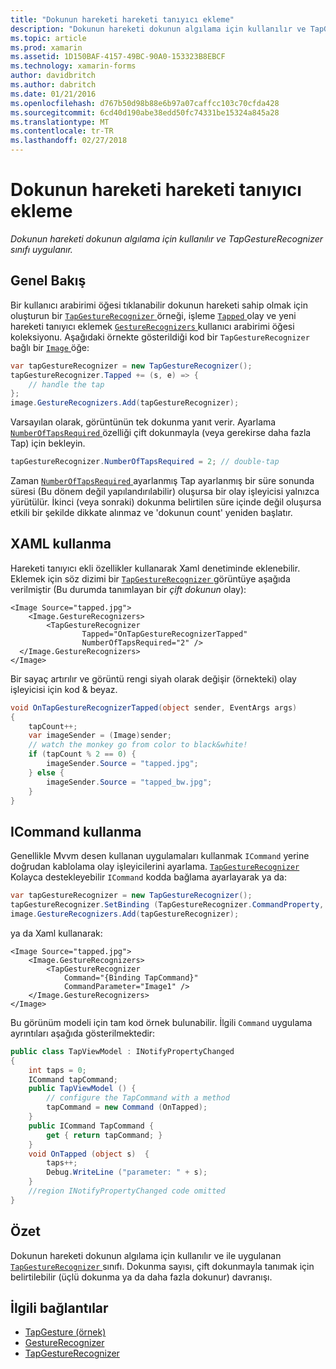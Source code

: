 ```yaml
---
title: "Dokunun hareketi hareketi tanıyıcı ekleme"
description: "Dokunun hareketi dokunun algılama için kullanılır ve TapGestureRecognizer sınıfı uygulanır."
ms.topic: article
ms.prod: xamarin
ms.assetid: 1D150BAF-4157-49BC-90A0-153323B8EBCF
ms.technology: xamarin-forms
author: davidbritch
ms.author: dabritch
ms.date: 01/21/2016
ms.openlocfilehash: d767b50d98b88e6b97a07caffcc103c70cfda428
ms.sourcegitcommit: 6cd40d190abe38edd50fc74331be15324a845a28
ms.translationtype: MT
ms.contentlocale: tr-TR
ms.lasthandoff: 02/27/2018
---
```

# <a name="adding-a-tap-gesture-gesture-recognizer"></a>Dokunun hareketi hareketi tanıyıcı ekleme

_Dokunun hareketi dokunun algılama için kullanılır ve TapGestureRecognizer sınıfı uygulanır._

## <a name="overview"></a>Genel Bakış

Bir kullanıcı arabirimi öğesi tıklanabilir dokunun hareketi sahip olmak için oluşturun bir [ `TapGestureRecognizer` ](https://developer.xamarin.com/api/type/Xamarin.Forms.TapGestureRecognizer/) örneği, işleme [ `Tapped` ](https://developer.xamarin.com/api/event/Xamarin.Forms.TapGestureRecognizer.Tapped/) olay ve yeni hareketi tanıyıcı eklemek [ `GestureRecognizers` ](https://developer.xamarin.com/api/property/Xamarin.Forms.View.GestureRecognizers/) kullanıcı arabirimi öğesi koleksiyonu. Aşağıdaki örnekte gösterildiği kod bir `TapGestureRecognizer` bağlı bir [ `Image` ](https://developer.xamarin.com/api/type/Xamarin.Forms.Image/) öğe:

```csharp
var tapGestureRecognizer = new TapGestureRecognizer();
tapGestureRecognizer.Tapped += (s, e) => {
    // handle the tap
};
image.GestureRecognizers.Add(tapGestureRecognizer);
```

Varsayılan olarak, görüntünün tek dokunma yanıt verir. Ayarlama [ `NumberOfTapsRequired` ](https://developer.xamarin.com/api/property/Xamarin.Forms.TapGestureRecognizer.NumberOfTapsRequired/) özelliği çift dokunmayla (veya gerekirse daha fazla Tap) için bekleyin.

```csharp
tapGestureRecognizer.NumberOfTapsRequired = 2; // double-tap
```

Zaman [ `NumberOfTapsRequired` ](https://developer.xamarin.com/api/property/Xamarin.Forms.TapGestureRecognizer.NumberOfTapsRequired/) ayarlanmış Tap ayarlanmış bir süre sonunda süresi (Bu dönem değil yapılandırılabilir) oluşursa bir olay işleyicisi yalnızca yürütülür. İkinci (veya sonraki) dokunma belirtilen süre içinde değil oluşursa etkili bir şekilde dikkate alınmaz ve 'dokunun count' yeniden başlatır.

<a name="Using_Xaml" />

## <a name="using-xaml"></a>XAML kullanma

Hareketi tanıyıcı ekli özellikler kullanarak Xaml denetiminde eklenebilir. Eklemek için söz dizimi bir [ `TapGestureRecognizer` ](https://developer.xamarin.com/api/type/Xamarin.Forms.TapGestureRecognizer/) görüntüye aşağıda verilmiştir (Bu durumda tanımlayan bir *çift dokunun* olay):

```xaml
<Image Source="tapped.jpg">
    <Image.GestureRecognizers>
        <TapGestureRecognizer
                Tapped="OnTapGestureRecognizerTapped"
                NumberOfTapsRequired="2" />
  </Image.GestureRecognizers>
</Image>
```

Bir sayaç artırılır ve görüntü rengi siyah olarak değişir (örnekteki) olay işleyicisi için kod &amp; beyaz.

```csharp
void OnTapGestureRecognizerTapped(object sender, EventArgs args)
{
    tapCount++;
    var imageSender = (Image)sender;
    // watch the monkey go from color to black&white!
    if (tapCount % 2 == 0) {
        imageSender.Source = "tapped.jpg";
    } else {
        imageSender.Source = "tapped_bw.jpg";
    }
}
```

## <a name="using-icommand"></a>ICommand kullanma

Genellikle Mvvm desen kullanan uygulamaları kullanmak `ICommand` yerine doğrudan kablolama olay işleyicilerini ayarlama. [ `TapGestureRecognizer` ](https://developer.xamarin.com/api/type/Xamarin.Forms.TapGestureRecognizer/) Kolayca destekleyebilir `ICommand` kodda bağlama ayarlayarak ya da:

```csharp
var tapGestureRecognizer = new TapGestureRecognizer();
tapGestureRecognizer.SetBinding (TapGestureRecognizer.CommandProperty, "TapCommand");
image.GestureRecognizers.Add(tapGestureRecognizer);
```

ya da Xaml kullanarak:

```xaml
<Image Source="tapped.jpg">
    <Image.GestureRecognizers>
        <TapGestureRecognizer
            Command="{Binding TapCommand}"
            CommandParameter="Image1" />
    </Image.GestureRecognizers>
</Image>
```

Bu görünüm modeli için tam kod örnek bulunabilir. İlgili `Command` uygulama ayrıntıları aşağıda gösterilmektedir:

```csharp
public class TapViewModel : INotifyPropertyChanged
{
    int taps = 0;
    ICommand tapCommand;
    public TapViewModel () {
        // configure the TapCommand with a method
        tapCommand = new Command (OnTapped);
    }
    public ICommand TapCommand {
        get { return tapCommand; }
    }
    void OnTapped (object s)  {
        taps++;
        Debug.WriteLine ("parameter: " + s);
    }
    //region INotifyPropertyChanged code omitted
}
```

## <a name="summary"></a>Özet

Dokunun hareketi dokunun algılama için kullanılır ve ile uygulanan [ `TapGestureRecognizer` ](https://developer.xamarin.com/api/type/Xamarin.Forms.TapGestureRecognizer/) sınıfı. Dokunma sayısı, çift dokunmayla tanımak için belirtilebilir (üçlü dokunma ya da daha fazla dokunur) davranışı.


## <a name="related-links"></a>İlgili bağlantılar

- [TapGesture (örnek)](https://developer.xamarin.com/samples/xamarin-forms/WorkingWithGestures/TapGesture/)
- [GestureRecognizer](https://developer.xamarin.com/api/type/Xamarin.Forms.GestureRecognizer/)
- [TapGestureRecognizer](https://developer.xamarin.com/api/type/Xamarin.Forms.TapGestureRecognizer/)
